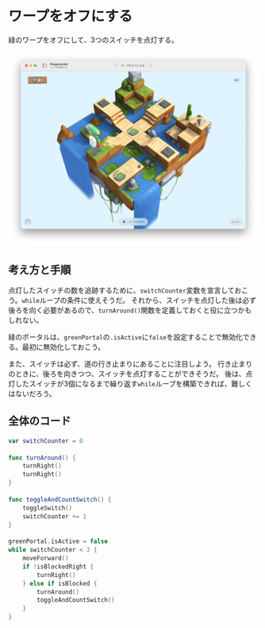 # ワープをオフにする

緑のワープをオフにして、3つのスイッチを点灯する。

![ステージ画像](./Images/ワープをオフにする.png)

## 考え方と手順

点灯したスイッチの数を追跡するために、`switchCounter`変数を宣言しておこう。`while`ループの条件に使えそうだ。
それから、スイッチを点灯した後は必ず後ろを向く必要があるので、`turnAround()`関数を定義しておくと役に立つかもしれない。

緑のポータルは、`greenPortal`の`.isActive`に`false`を設定することで無効化できる。最初に無効化しておこう。

また、スイッチは必ず、道の行き止まりにあることに注目しよう。
行き止まりのときに、後ろを向きつつ、スイッチを点灯することができそうだ。
後は、点灯したスイッチが3個になるまで繰り返す`while`ループを構築できれば、難しくはないだろう。

## 全体のコード

```swift
var switchCounter = 0

func turnAround() {
    turnRight()
    turnRight()    
}

func toggleAndCountSwitch() {
    toggleSwitch()
    switchCounter += 1
}

greenPortal.isActive = false
while switchCounter < 3 {
    moveForward()    
    if !isBlockedRight {
        turnRight()
    } else if isBlocked {
        turnAround()     
        toggleAndCountSwitch()        
    }   
}
```